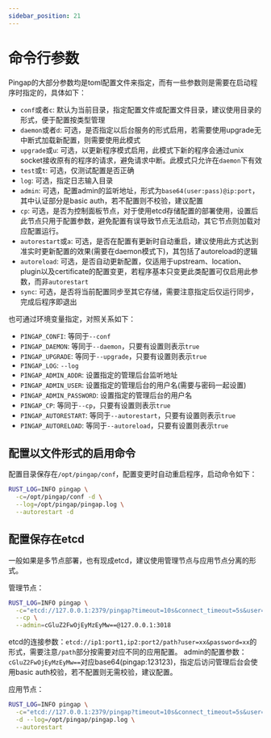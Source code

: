 ```yaml
---
sidebar_position: 21
---
```


# 命令行参数

Pingap的大部分参数均是toml配置文件来指定，而有一些参数则是需要在启动程序时指定的，具体如下：

- `conf`或者`c`: 默认为当前目录，指定配置文件或配置文件目录，建议使用目录的形式，便于配置按类型管理
- `daemon`或者`d`: 可选，是否指定以后台服务的形式启用，若需要使用upgrade无中断式加载新配置，则需要使用此模式
- `upgrade`或`u`: 可选，以更新程序模式启用，此模式下新的程序会通过unix socket接收原有的程序的请求，避免请求中断。此模式只允许在`daemon`下有效
- `test`或`t`: 可选，仅测试配置是否正确
- `log`: 可选，指定日志输入目录
- `admin`: 可选，配置admin的监听地址，形式为`base64(user:pass)@ip:port`，其中认证部分是basic auth，若不配置则不校验，建议配置
- `cp`: 可选，是否为控制面板节点，对于使用etcd存储配置的部署使用，设置后此节点只用于配置参数，避免配置有误导致节点无法启动，其它节点则加载对应配置运行。
- `autorestart`或`a`: 可选，是否在配置有更新时自动重启，建议使用此方式达到准实时更新配置的效果(需要在daemon模式下)，其包括了autoreload的逻辑
- `autoreload`: 可选，是否自动更新配置，仅适用于upstream、location、plugin以及certificate的配置变更，若程序基本只变更此类配置可仅启用此参数，而非`autorestart`
- `sync`: 可选，是否将当前配置同步至其它存储，需要注意指定后仅运行同步，完成后程序即退出

也可通过环境变量指定，对照关系如下：

- `PINGAP_CONFI`: 等同于`--conf`
- `PINGAP_DAEMON`: 等同于`--daemon`，只要有设置则表示`true`
- `PINGAP_UPGRADE`: 等同于`--upgrade`，只要有设置则表示`true`
- `PINGAP_LOG`: `--log`
- `PINGAP_ADMIN_ADDR`: 设置指定的管理后台监听地址
- `PINGAP_ADMIN_USER`: 设置指定的管理后台的用户名(需要与密码一起设置)
- `PINGAP_ADMIN_PASSWORD`: 设置指定的管理后台的用户名
- `PINGAP_CP`: 等同于`--cp`，只要有设置则表示`true`
- `PINGAP_AUTORESTART`: 等同于`--autorestart`，只要有设置则表示`true`
- `PINGAP_AUTORELOAD`: 等同于`--autoreload`，只要有设置则表示`true`



## 配置以文件形式的启用命令

配置目录保存在`/opt/pingap/conf`，配置变更时自动重启程序，启动命令如下：

```bash
RUST_LOG=INFO pingap \
  -c=/opt/pingap/conf -d \
  --log=/opt/pingap/pingap.log \
  --autorestart -d
```

## 配置保存在etcd

一般如果是多节点部署，也有现成etcd，建议使用管理节点与应用节点分离的形式。

管理节点：

```bash
RUST_LOG=INFO pingap \
  -c="etcd://127.0.0.1:2379/pingap?timeout=10s&connect_timeout=5s&user=pingap&password=123123" \
  --cp \
  --admin=cGluZ2FwOjEyMzEyMw==@127.0.0.1:3018
```

etcd的连接参数：`etcd://ip1:port1,ip2:port2/path?user=xx&password=xx`的形式，需要注意`/path`部分按需要对应不同的应用配置。
admin的配置参数：`cGluZ2FwOjEyMzEyMw==`对应base64(pingap:123123)，指定后访问管理后台会使用basic auth校验，若不配置则无需校验，建议配置。

应用节点：

```bash
RUST_LOG=INFO pingap \
  -c="etcd://127.0.0.1:2379/pingap?timeout=10s&connect_timeout=5s&user=pingap&password=123123" \
  -d --log=/opt/pingap/pingap.log \
  --autorestart
```
